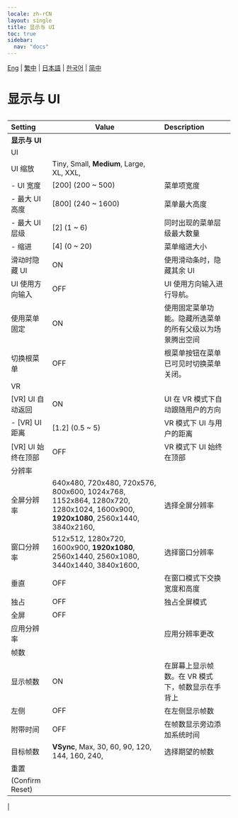 ```yaml
---
locale: zh-rCN
layout: single
title: 显示与 UI
toc: true
sidebar:
  nav: "docs"
---
```

[Eng](/dancexr/menu/2025.4/system/screen.md) | [繁中](/tw/dancexr/menu/2025.4/system/screen.md) | [日本語](/jp/dancexr/menu/2025.4/system/screen.md) | [한국어](/kr/dancexr/menu/2025.4/system/screen.md) | [简中](/zh/dancexr/menu/2025.4/system/screen.md)
# 显示与 UI
## 
| Setting | Value | Description |
| :--- | --- | :--- |
|**显示与 UI** | | 
| UI || 
| UI 缩放 |  Tiny,  Small,  **Medium**,  Large,  XL,  XXL,  |  |
|- UI 宽度| [200] (200 ~ 500) | 菜单项宽度
|- 最大 UI 高度| [800] (240 ~ 1600) | 菜单最大高度
|- 最大 UI 层级| [2] (1 ~ 6) | 同时出现的菜单层级最大数量
|- 缩进| [4] (0 ~ 20) | 菜单缩进大小
| 滑动时隐藏 UI | ON | 使用滑动条时，隐藏其余 UI
| UI 使用方向输入 | OFF | UI 使用方向输入进行导航。
| 使用菜单固定 | ON | 使用固定菜单功能。隐藏所选菜单的所有父级以为场景腾出空间
| 切换根菜单 | OFF | 根菜单按钮在菜单已可见时切换菜单关闭。
| VR || 
| [VR] UI 自动返回 | ON | UI 在 VR 模式下自动跟随用户的方向
|- [VR] UI 距离| [1.2] (0.5 ~ 5) | VR 模式下 UI 与用户的距离
| [VR] UI 始终在顶部 | OFF | VR 模式下 UI 始终在顶部
| 分辨率 || 
| 全屏分辨率 |  640x480,  720x480,  720x576,  800x600,  1024x768,  1152x864,  1280x720,  1280x1024,  1600x900,  **1920x1080**,  2560x1440,  3840x2160,  | 选择全屏分辨率 |
| 窗口分辨率 |  512x512,  1280x720,  1600x900,  **1920x1080**,  2560x1440,  2560x1080,  3440x1440,  3840x1600,  | 选择窗口分辨率 |
| 垂直 | OFF | 在窗口模式下交换宽度和高度
| 独占 | OFF | 独占全屏模式
| 全屏 | OFF | 
| 应用分辨率 || 应用分辨率更改
| 帧数 || 
| 显示帧数 | ON | 在屏幕上显示帧数。在 VR 模式下，帧数显示在手背上
| 左侧 | OFF | 在左侧显示帧数
| 附带时间 | OFF | 在帧数显示旁边添加系统时间
| 目标帧数 |  **VSync**,  Max,  30,  60,  90,  120,  144,  160,  240,  | 选择期望的帧数 |
| 重置 || 
| (Confirm Reset) || 
|
